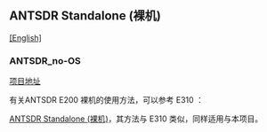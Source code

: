 ## ANTSDR Standalone (裸机) 

[[English]](../../../../device_and_usage_manual/ANTSDR_E_Series_Module/ANTSDR_E200_Reference_Manual/Antsdr_standalone.html)

### ANTSDR_no-OS

[项目地址](https://github.com/MicroPhase/antsdr_standalone)

有关ANTSDR E200 裸机的使用方法，可以参考 E310 ：

[ANTSDR Standalone (裸机)](../ANTSDR_E310_Reference_Manual/Antsdr_standalone_cn.md)，其方法与 E310 类似，同样适用与本项目。
